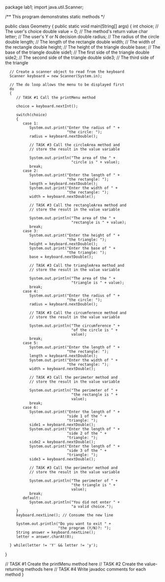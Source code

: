 package lab1;
import java.util.Scanner;

/**
   This program demonstrates static methods
*/

public class Geometry
{
   public static void main(String[] args)
   {
      int choice;       // The user's choice
      double value = 0; // The method's return value
      char letter;      // The user's Y or N decision
      double radius;    // The radius of the circle
      double length;    // The length of the rectangle
      double width;     // The width of the rectangle
      double height;    // The height of the triangle
      double base;      // The base of the triangle
      double side1;     // The first side of the triangle
      double side2;     // The second side of the triangle
      double side3;     // The third side of the triangle

      // Create a scanner object to read from the keyboard
      Scanner keyboard = new Scanner(System.in);

      // The do loop allows the menu to be displayed first
      do
      {
         // TASK #1 Call the printMenu method

         choice = keyboard.nextInt();

         switch(choice)
         {
            case 1:
               System.out.print("Enter the radius of " +
                                "the circle: ");
               radius = keyboard.nextDouble();

               // TASK #3 Call the circleArea method and
               // store the result in the value variable

               System.out.println("The area of the " +
                                  "circle is " + value);
               break;
            case 2:
               System.out.print("Enter the length of " +
                                "the rectangle: ");
               length = keyboard.nextDouble();
               System.out.print("Enter the width of " +
                                "the rectangle: ");
               width = keyboard.nextDouble();

               // TASK #3 Call the rectangleArea method and
               // store the result in the value variable

               System.out.println("The area of the " +
                                  "rectangle is " + value);
               break;
            case 3:
               System.out.print("Enter the height of " +
                                "the triangle: ");
               height = keyboard.nextDouble();
               System.out.print("Enter the base of " +
                                "the triangle: ");
               base = keyboard.nextDouble();

               // TASK #3 Call the triangleArea method and
               // store the result in the value variable

               System.out.println("The area of the " +
                                  "triangle is " + value);
               break;
            case 4:
               System.out.print("Enter the radius of " +
                                "the circle: ");
               radius = keyboard.nextDouble();

               // TASK #3 Call the circumference method and
               // store the result in the value variable

               System.out.println("The circumference " +
                                  "of the circle is " +
                                  value);
               break;
            case 5:
               System.out.print("Enter the length of " +
                                "the rectangle: ");
               length = keyboard.nextDouble();
               System.out.print("Enter the width of " +
                                "the rectangle: ");
               width = keyboard.nextDouble();

               // TASK #3 Call the perimeter method and
               // store the result in the value variable

               System.out.println("The perimeter of " +
                                  "the rectangle is " +
                                  value);
               break;
            case 6:
               System.out.print("Enter the length of " +
                                "side 1 of the " +
                                "triangle: ");
               side1 = keyboard.nextDouble();
               System.out.print("Enter the length of " +
                                "side 2 of the " +
                                "triangle: ");
               side2 = keyboard.nextDouble();
               System.out.print("Enter the length of " +
                                "side 3 of the " +
                                "triangle: ");
               side3 = keyboard.nextDouble();

               // TASK #3 Call the perimeter method and
               // store the result in the value variable

               System.out.println("The perimeter of " +
                                  "the triangle is " +
                                  value);
               break;
            default:
               System.out.println("You did not enter " +
                                  "a valid choice.");
         }
         keyboard.nextLine(); // Consume the new line

         System.out.println("Do you want to exit " +
                            "the program (Y/N)?: ");
         String answer = keyboard.nextLine();
         letter = answer.charAt(0);

      } while(letter != 'Y' && letter != 'y');
   }

   // TASK #1 Create the printMenu method here
   // TASK #2 Create the value-returning methods here
   // TASK #4 Write javadoc comments for each method
}
